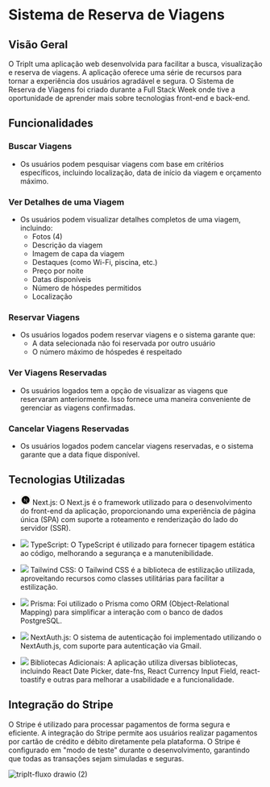 # Sistema de Reserva de Viagens

## Visão Geral

O TripIt uma aplicação web desenvolvida para facilitar a busca, visualização e reserva de viagens. A aplicação oferece uma série de recursos para tornar a experiência dos usuários agradável e segura. O Sistema de Reserva de Viagens foi criado durante a Full Stack Week onde tive a oportunidade de aprender mais sobre tecnologias front-end e back-end. 

## Funcionalidades

### Buscar Viagens

- Os usuários podem pesquisar viagens com base em critérios específicos, incluindo localização, data de início da viagem e orçamento máximo. 

### Ver Detalhes de uma Viagem

- Os usuários podem visualizar detalhes completos de uma viagem, incluindo:
  - Fotos (4)
  - Descrição da viagem
  - Imagem de capa da viagem
  - Destaques (como Wi-Fi, piscina, etc.)
  - Preço por noite
  - Datas disponíveis
  - Número de hóspedes permitidos
  - Localização

### Reservar Viagens

- Os usuários logados podem reservar viagens e o sistema garante que:
  - A data selecionada não foi reservada por outro usuário
  - O número máximo de hóspedes é respeitado

### Ver Viagens Reservadas

- Os usuários logados tem a opção de visualizar as viagens que reservaram anteriormente. Isso fornece uma maneira conveniente de gerenciar as viagens confirmadas.

### Cancelar Viagens Reservadas

- Os usuários logados podem cancelar viagens reservadas, e o sistema garante que a data fique disponível.

## Tecnologias Utilizadas

 - <img width="20px" src="https://github.com/tandpfun/skill-icons/blob/main/icons/NextJS-Light.svg" /> Next.js: O Next.js é o framework utilizado para o desenvolvimento do front-end da aplicação, proporcionando uma experiência de página única (SPA) com suporte a roteamento e renderização do lado do servidor (SSR).

- <img width="20px" src="https://skillicons.dev/icons?i=typescript" />  TypeScript: O TypeScript é utilizado para fornecer tipagem estática ao código, melhorando a segurança e a manutenibilidade.

- <img width="20px" src="https://skillicons.dev/icons?i=tailwind" /> Tailwind CSS: O Tailwind CSS é a biblioteca de estilização utilizada, aproveitando recursos como classes utilitárias para facilitar a estilização.

- <img width="20px" src="https://skillicons.dev/icons?i=prisma" />  Prisma: Foi utilizado o Prisma como ORM (Object-Relational Mapping) para simplificar a interação com o banco de dados PostgreSQL.

- <img width="20px" src="https://github.com/nextauthjs/next-auth/blob/main/docs/static/img/logo/logo.png" /> NextAuth.js: O sistema de autenticação foi implementado utilizando o NextAuth.js, com suporte para autenticação via Gmail.

- <img width="20px" src="https://cdn-icons-png.flaticon.com/128/756/756940.png" /> Bibliotecas Adicionais: A aplicação utiliza diversas bibliotecas, incluindo React Date Picker, date-fns, React Currency Input Field, react-toastify e outras para melhorar a usabilidade e a funcionalidade.


## Integração do Stripe

O Stripe é utilizado para processar pagamentos de forma segura e eficiente. A integração do Stripe permite aos usuários realizar pagamentos por cartão de crédito e débito diretamente pela plataforma. O Stripe é configurado em "modo de teste" durante o desenvolvimento, garantindo que todas as transações sejam simuladas e seguras.

![tripIt-fluxo drawio (2)](https://github.com/brennerpaiva/travel-booking/assets/114958953/f056f97e-8f26-4259-a06d-6a1d402f49b3)



